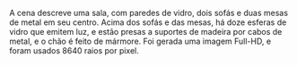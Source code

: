 A cena descreve uma sala, com paredes de vidro, dois sofás e duas mesas de metal em seu centro.
Acima dos sofás e das mesas, há doze esferas de vidro que emitem luz, e estão presas a suportes de madeira por cabos de metal, e o chão é feito de mármore.
Foi gerada uma imagem Full-HD, e foram usados 8640 raios por pixel.

